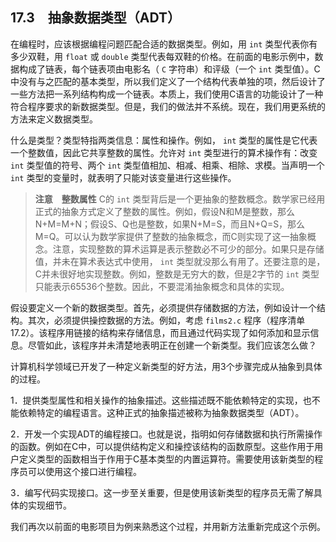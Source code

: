 ## 17.3　抽象数据类型（ADT）

在编程时，应该根据编程问题匹配合适的数据类型。例如，用 `int` 类型代表你有多少双鞋，用 `float` 或 `double` 类型代表每双鞋的价格。在前面的电影示例中，数据构成了链表，每个链表项由电影名（ `C` 字符串）和评级（一个 `int` 类型值）。C中没有与之匹配的基本类型，所以我们定义了一个结构代表单独的项，然后设计了一些方法把一系列结构构成一个链表。本质上，我们使用C语言的功能设计了一种符合程序要求的新数据类型。但是，我们的做法并不系统。现在，我们用更系统的方法来定义数据类型。

什么是类型？类型特指两类信息：属性和操作。例如， `int` 类型的属性是它代表一个整数值，因此它共享整数的属性。允许对 `int` 类型进行的算术操作有：改变 `int` 类型值的符号、两个 `int` 类型值相加、相减、相乘、相除、求模。当声明一个 `int` 类型的变量时，就表明了只能对该变量进行这些操作。

> **注意　整数属性**
> C的 `int` 类型背后是一个更抽象的整数概念。数学家已经用正式的抽象方式定义了整数的属性。例如，假设N和M是整数，那么N+M=M+N；假设S、Q也是整数，如果N+M=S，而且N+Q=S，那么M=Q。可以认为数学家提供了整数的抽象概念，而C则实现了这一抽象概念。注意，实现整数的算术运算是表示整数必不可少的部分。如果只是存储值，并未在算术表达式中使用， `int` 类型就没那么有用了。还要注意的是，C并未很好地实现整数。例如，整数是无穷大的数，但是2字节的 `int` 类型只能表示65536个整数。因此，不要混淆抽象概念和具体的实现。

假设要定义一个新的数据类型。首先，必须提供存储数据的方法，例如设计一个结构。其次，必须提供操控数据的方法。例如，考虑 `films2.c` 程序（程序清单17.2）。该程序用链接的结构来存储信息，而且通过代码实现了如何添加和显示信息。尽管如此，该程序并未清楚地表明正在创建一个新类型。我们应该怎么做？

计算机科学领域已开发了一种定义新类型的好方法，用3个步骤完成从抽象到具体的过程。

1．提供类型属性和相关操作的抽象描述。这些描述既不能依赖特定的实现，也不能依赖特定的编程语言。这种正式的抽象描述被称为抽象数据类型（ADT）。

2．开发一个实现ADT的编程接口。也就是说，指明如何存储数据和执行所需操作的函数。例如在C中，可以提供结构定义和操控该结构的函数原型。这些作用于用户定义类型的函数相当于作用于C基本类型的内置运算符。需要使用该新类型的程序员可以使用这个接口进行编程。

3．编写代码实现接口。这一步至关重要，但是使用该新类型的程序员无需了解具体的实现细节。

我们再次以前面的电影项目为例来熟悉这个过程，并用新方法重新完成这个示例。

